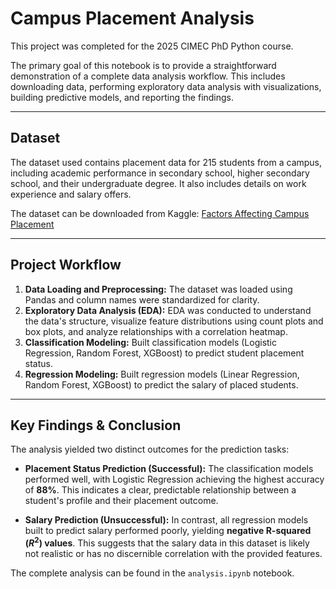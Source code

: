 # Campus Placement Analysis

This project was completed for the 2025 CIMEC PhD Python course.

The primary goal of this notebook is to provide a straightforward demonstration of a complete data analysis workflow. This includes downloading data, performing exploratory data analysis  with visualizations, building predictive models, and reporting the findings.

---

## Dataset

The dataset used contains placement data for 215 students from a campus, including academic performance in secondary school, higher secondary school, and their undergraduate degree. It also includes details on work experience and salary offers.

The dataset can be downloaded from Kaggle: [Factors Affecting Campus Placement](https://www.kaggle.com/datasets/benroshan/factors-affecting-campus-placement)

---

## Project Workflow

1.  **Data Loading and Preprocessing:** The dataset was loaded using Pandas and column names were standardized for clarity.
2.  **Exploratory Data Analysis (EDA):** EDA was conducted to understand the data's structure, visualize feature distributions using count plots and box plots, and analyze relationships with a correlation heatmap.
3.  **Classification Modeling:** Built classification models (Logistic Regression, Random Forest, XGBoost) to predict student placement status.
4.  **Regression Modeling:** Built regression models (Linear Regression, Random Forest, XGBoost) to predict the salary of placed students.

---

## Key Findings & Conclusion

The analysis yielded two distinct outcomes for the prediction tasks:

* **Placement Status Prediction (Successful):** The classification models performed well, with Logistic Regression achieving the highest accuracy of **88%**. This indicates a clear, predictable relationship between a student's profile and their placement outcome.

* **Salary Prediction (Unsuccessful):** In contrast, all regression models built to predict salary performed poorly, yielding **negative R-squared ($R^2$) values**. This suggests that the salary data in this dataset is likely not realistic or has no discernible correlation with the provided features.

The complete analysis can be found in the `analysis.ipynb` notebook.